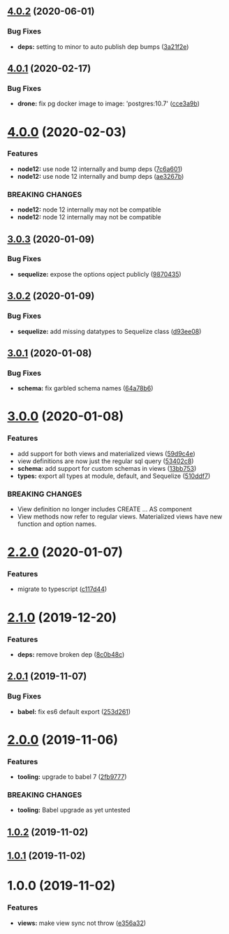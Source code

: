 ## [4.0.2](https://github.com/sugarandmagic/sequelize-mv-support/compare/v4.0.1...v4.0.2) (2020-06-01)


### Bug Fixes

* **deps:** setting to minor to auto publish dep bumps ([3a21f2e](https://github.com/sugarandmagic/sequelize-mv-support/commit/3a21f2ee4473b512a10d5501e2ce43a57ee8d4fe))

## [4.0.1](https://github.com/sugarandmagic/sequelize-mv-support/compare/v4.0.0...v4.0.1) (2020-02-17)


### Bug Fixes

* **drone:** fix pg docker image to image: 'postgres:10.7' ([cce3a9b](https://github.com/sugarandmagic/sequelize-mv-support/commit/cce3a9bd4345f2dfc1d0a03a351c9d9fda6e123b))

# [4.0.0](https://github.com/sugarandmagic/sequelize-mv-support/compare/v3.0.3...v4.0.0) (2020-02-03)


### Features

* **node12:** use node 12 internally and bump deps ([7c6a601](https://github.com/sugarandmagic/sequelize-mv-support/commit/7c6a6010143dddd76d84e779383b5a6bc6921076))
* **node12:** use node 12 internally and bump deps ([ae3267b](https://github.com/sugarandmagic/sequelize-mv-support/commit/ae3267b656f03c341e211d457460215d48b1fb54))


### BREAKING CHANGES

* **node12:** node 12 internally may not be compatible
* **node12:** node 12 internally may not be compatible

## [3.0.3](https://github.com/sugarandmagic/sequelize-mv-support/compare/v3.0.2...v3.0.3) (2020-01-09)


### Bug Fixes

* **sequelize:** expose the options opject publicly ([9870435](https://github.com/sugarandmagic/sequelize-mv-support/commit/9870435228f5a2a642e88b4df1d3b34ef26a8bca))

## [3.0.2](https://github.com/sugarandmagic/sequelize-mv-support/compare/v3.0.1...v3.0.2) (2020-01-09)


### Bug Fixes

* **sequelize:** add missing datatypes to Sequelize class ([d93ee08](https://github.com/sugarandmagic/sequelize-mv-support/commit/d93ee0890c2880e0f0be7c9c19100e9b6cea4eb9))

## [3.0.1](https://github.com/sugarandmagic/sequelize-mv-support/compare/v3.0.0...v3.0.1) (2020-01-08)


### Bug Fixes

* **schema:** fix garbled schema names ([64a78b6](https://github.com/sugarandmagic/sequelize-mv-support/commit/64a78b60895cbfd375864067db27add9a1878b0b))

# [3.0.0](https://github.com/sugarandmagic/sequelize-mv-support/compare/v2.2.0...v3.0.0) (2020-01-08)


### Features

* add support for both views and materialized views ([59d9c4e](https://github.com/sugarandmagic/sequelize-mv-support/commit/59d9c4eabdd87e9a22000bbc1fe10bf7a1c0d6ae))
* view definitions are now just the regular sql query ([53402c8](https://github.com/sugarandmagic/sequelize-mv-support/commit/53402c8d591c5a9404f74ed9b61bd43c85f8a78d))
* **schema:** add support for custom schemas in views ([13bb753](https://github.com/sugarandmagic/sequelize-mv-support/commit/13bb753a4fa7281e5f30992f30f547e3b23e84f2))
* **types:** export all types at module, default, and Sequelize ([510ddf7](https://github.com/sugarandmagic/sequelize-mv-support/commit/510ddf7bf1ca774b68d158cadfd84f06a9fa5f65))


### BREAKING CHANGES

* View definition no longer includes CREATE ... AS component
* View methods now refer to regular views. Materialized views have new function and
option names.

# [2.2.0](https://github.com/sugarandmagic/sequelize-mv-support/compare/v2.1.0...v2.2.0) (2020-01-07)


### Features

* migrate to typescript ([c117d44](https://github.com/sugarandmagic/sequelize-mv-support/commit/c117d444f6b20da124249a3c8aa41a8fb87921bc))

# [2.1.0](https://github.com/sugarandmagic/sequelize-mv-support/compare/v2.0.1...v2.1.0) (2019-12-20)


### Features

* **deps:** remove broken dep ([8c0b48c](https://github.com/sugarandmagic/sequelize-mv-support/commit/8c0b48cda8f0c94e876303b492e7cd2d3c3f2c42))

## [2.0.1](https://github.com/sugarandmagic/sequelize-mv-support/compare/v2.0.0...v2.0.1) (2019-11-07)


### Bug Fixes

* **babel:** fix es6 default export ([253d261](https://github.com/sugarandmagic/sequelize-mv-support/commit/253d261eef15d5eafe668268c6be5c1aee9dd02a))

# [2.0.0](https://github.com/sugarandmagic/sequelize-mv-support/compare/v1.0.2...v2.0.0) (2019-11-06)


### Features

* **tooling:** upgrade to babel 7 ([2fb9777](https://github.com/sugarandmagic/sequelize-mv-support/commit/2fb97774462d11347930ffdfb1a7220a1023bba9))


### BREAKING CHANGES

* **tooling:** Babel upgrade as yet untested

## [1.0.2](https://github.com/sugarandmagic/sequelize-mv-support/compare/v1.0.1...v1.0.2) (2019-11-02)

## [1.0.1](https://github.com/sugarandmagic/sequelize-mv-support/compare/v1.0.0...v1.0.1) (2019-11-02)

# 1.0.0 (2019-11-02)


### Features

* **views:** make view sync not throw ([e356a32](https://github.com/sugarandmagic/sequelize-mv-support/commit/e356a3281c861f8e7716d2e3846c9c0572bf3c1e))
